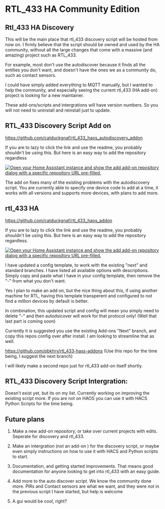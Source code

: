 # RTL_433 HA Community Edition

## Rtl_433 HA Discovery
This will be the main place that rtl_433 discovery script will be hosted from now on. I firmly believe that the script should be owned and used by the HA community, without all the large changes that come with a massive (and amazing) project such as RTL_433.

For example, most don't use the autodiscover because it finds all the entities you don't want, and doesn't have the ones we as a community do, such as contact sensors. 

I could have simply added everything to MQTT manually, but I wanted to help the community, and especially seeing the current rtl_433 (HA add-on) project is looking for a new maintainer.

These add-ons/scripts and intergrations will have version numbers. So you will not need to uninstall and reinstall just to update.


## RTL_433 Discovery Script Add on

https://github.com/catduckgnaf/rtl_433_haos_autodiscovery_addon

If you are to lazy to click the link and use the readme, you probably shouldn't be using this. But here is an easy way to add the repository regardless 

[![Open your Home Assistant instance and show the add add-on repository dialog with a specific repository URL pre-filled.](https://my.home-assistant.io/badges/supervisor_add_addon_repository.svg)](https://my.home-assistant.io/redirect/supervisor_add_addon_repository/?repository_url=https://github.com/catduckgnaf/rtl_433_haos_autodiscovery_addon/)


The add on fixes many of the existing problems with the autodiscovery script. You are currently able to specify one device code to add at a time, it works with all versions and supports more devices, with plans to add more.

## rtl_433 HA 

https://github.com/catduckgnaf/rtl_433_haos_addon

If you are to lazy to click the link and use the readme, you probably shouldn't be using this. But here is an easy way to add the repository regardless.

[![Open your Home Assistant instance and show the add add-on repository dialog with a specific repository URL pre-filled.](https://my.home-assistant.io/badges/supervisor_add_addon_repository.svg)](https://my.home-assistant.io/redirect/supervisor_add_addon_repository/?repository_url=https://github.com/catduckgnaf/rtl_433_haos_addon/)


I have updated a config template, to work with the existing "next" and standard branches. I have listed all available options with descriptions. Simply copy and paste what I have in your config template, then remove the "-" from what you don't want.

Yes I plan to make an add on, but the nice thing about this, if using another machine for RTL, having this template transperent and configured to not find a million devices by default is better.

In combination, this updated script and config will mean you simply need to delete "-" and then autodsicover will work for that protocol only! (Well that last part is coming soon)

Currently it is suggested you use the existing Add-ons "Next" branch, and copy this repos config over after install. I am looking to streamline that as well.

https://github.com/pbkhrv/rtl_433-hass-addons (Use this repo for the time being, I suggest the next branch)

I will likely make a second repo just for rtl_433 add-on itself shortly.

## RTL_433 Discovery Script Intergration:

Doesn't exist yet, but its on my list. Currently working on improving the existing script more. If you are not on HAOS you can use it with HACS Python Scripts for the time being.


## Future plans


1. Make a new add-on repository, or take over current projects with edits. Seperate for discovery and rtl_433.

2. Make an intergration (not an add-on ) for the discovery script, or maybe even simply instructions on how to use it with HACS and Python scripts to start.

3. Documentation, and getting started improvements. That means good documentation for anyone looking to get into rtl_433 with an easy guide.

4. Add more to the auto discover script. We know the community done more. PIRs and Contact sensors are what we want, and they were not in the previous script I have started, but help is welcome

5. A gui would be cool, right?
